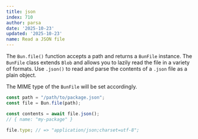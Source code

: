 ```yaml
---
title: json
index: 710
author: parsa
date: '2025-10-23'
updated: '2025-10-23'
name: Read a JSON file
---
```


The `Bun.file()` function accepts a path and returns a `BunFile` instance. The `BunFile` class extends `Blob` and allows you to lazily read the file in a variety of formats. Use `.json()` to read and parse the contents of a `.json` file as a plain object.

The MIME type of the `BunFile` will be set accordingly.

```ts
const path = "/path/to/package.json";
const file = Bun.file(path);

const contents = await file.json();
// { name: "my-package" }

file.type; // => "application/json;charset=utf-8";
```
